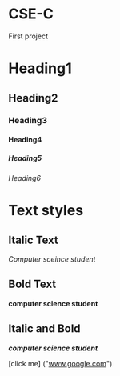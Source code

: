 # CSE-C
First project
# Heading1
## Heading2
### Heading3
#### Heading4
##### Heading5
###### Heading6

# Text styles
## Italic Text
*Computer sceince student*
## Bold Text
**computer science student**
## Italic and Bold
***computer science student***


[click me] ("www.google.com")
